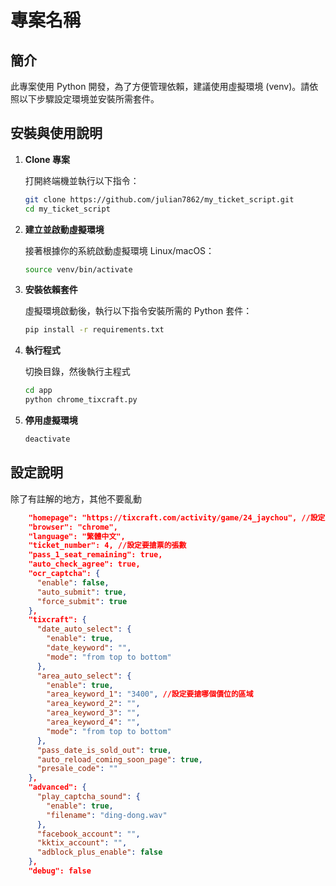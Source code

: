 # 專案名稱

## 簡介

此專案使用 Python 開發，為了方便管理依賴，建議使用虛擬環境 (venv)。請依照以下步驟設定環境並安裝所需套件。

## 安裝與使用說明

1. **Clone 專案**

   打開終端機並執行以下指令：

   ```bash
   git clone https://github.com/julian7862/my_ticket_script.git
   cd my_ticket_script

2. **建立並啟動虛擬環境**

   接著根據你的系統啟動虛擬環境 Linux/macOS：
   ```bash
   source venv/bin/activate

3. **安裝依賴套件**

   虛擬環境啟動後，執行以下指令安裝所需的 Python 套件：
   ```bash
   pip install -r requirements.txt

3. **執行程式**
   
   切換目錄，然後執行主程式
   ```bash
   cd app
   python chrome_tixcraft.py

4. **停用虛擬環境**
   ```bash
   deactivate

## 設定說明

   除了有註解的地方，其他不要亂動
```json
    "homepage": "https://tixcraft.com/activity/game/24_jaychou", //設定要搶票的主頁
    "browser": "chrome",
    "language": "繁體中文",
    "ticket_number": 4, //設定要搶票的張數
    "pass_1_seat_remaining": true,
    "auto_check_agree": true,
    "ocr_captcha": {
      "enable": false,
      "auto_submit": true,
      "force_submit": true
    },
    "tixcraft": {
      "date_auto_select": {
        "enable": true,
        "date_keyword": "",
        "mode": "from top to bottom"
      },
      "area_auto_select": {
        "enable": true,
        "area_keyword_1": "3400", //設定要搶哪個價位的區域
        "area_keyword_2": "",
        "area_keyword_3": "",
        "area_keyword_4": "",
        "mode": "from top to bottom"
      },
      "pass_date_is_sold_out": true,
      "auto_reload_coming_soon_page": true,
      "presale_code": ""
    },
    "advanced": {
      "play_captcha_sound": {
        "enable": true,
        "filename": "ding-dong.wav"
      },
      "facebook_account": "",
      "kktix_account": "",
      "adblock_plus_enable": false
    },
    "debug": false
```
